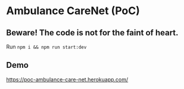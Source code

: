 # Ambulance CareNet (PoC)

## Beware! The code is not for the faint of heart.

Run `npm i && npm run start:dev`

## Demo

https://poc-ambulance-care-net.herokuapp.com/
